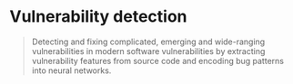 # Vulnerability detection

> Detecting and fixing complicated, emerging and wide-ranging vulnerabilities in modern software vulnerabilities by extracting vulnerability features from source code and encoding bug patterns into neural networks.